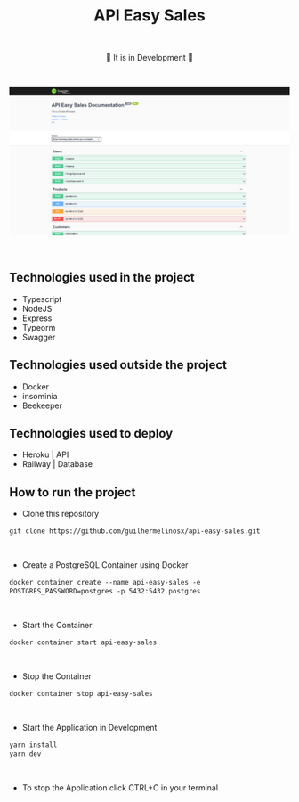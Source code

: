 # <div align="center"> API Easy Sales </div>

</br>

<div align="center">
<p>🚧 It is in Development 🚧</p>

</br>

![image 1](/.github/image.png)


</div>

</br>

## Technologies used in the project

- Typescript
- NodeJS
- Express
- Typeorm
- Swagger

## Technologies used outside the project

- Docker
- insominia
- Beekeeper

## Technologies used to deploy

- Heroku  | API
- Railway | Database

## How to run the project

- Clone this repository

```shell
git clone https://github.com/guilhermelinosx/api-easy-sales.git
```

</br>

- Create a PostgreSQL Container using Docker

```shell
docker container create --name api-easy-sales -e POSTGRES_PASSWORD=postgres -p 5432:5432 postgres
```

</br>

- Start the Container

```shell
docker container start api-easy-sales
```

</br>

- Stop the Container

```shell
docker container stop api-easy-sales
```

</br>

- Start the Application in Development

```shell
yarn install
yarn dev
```

</br>

- To stop the Application click CTRL+C in your terminal
